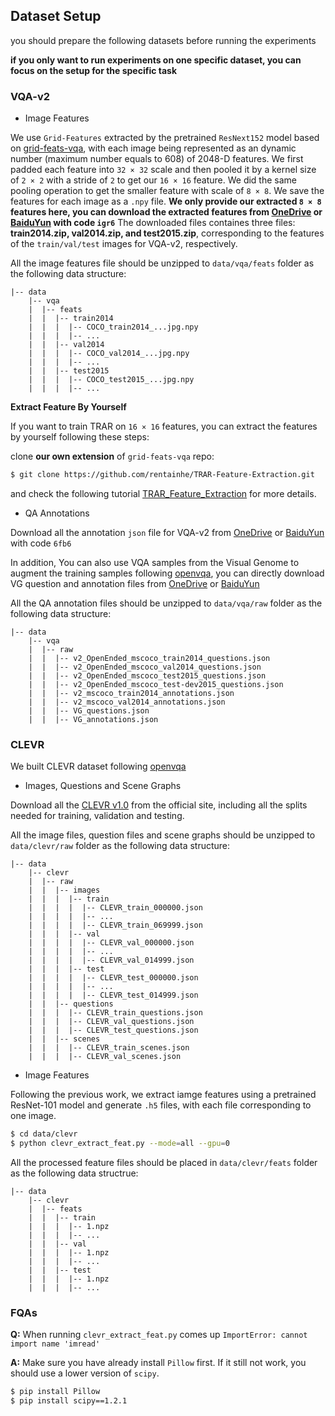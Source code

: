 ## Dataset Setup
you should prepare the following datasets before running the experiments

**if you only want to run experiments on one specific dataset, you can focus on the setup for the specific task**

### VQA-v2
- Image Features

We use `Grid-Features` extracted by the pretrained `ResNext152` model based on [grid-feats-vqa](), with each image being represented as an dynamic number (maximum number equals to 608) of 2048-D features. We first padded each feature into `32 × 32` scale and then pooled it by a kernel size of `2 × 2` with a stride of `2` to get our `16 × 16` feature. We did the same pooling operation to get the smaller feature with scale of `8 × 8`. We save the features for each image as a `.npy` file. **We only provide our extracted `8 × 8` features here, you can download the extracted features from [OneDrive](https://1drv.ms/f/s!Ary9y5k2nMUxhVGP9crDwW-97LrF) or [BaiduYun](https://pan.baidu.com/s/1GJL_yn6rJGFXypVbNR5e-g) with code `igr6`** The downloaded files containes three files: **train2014.zip, val2014.zip, and test2015.zip**, corresponding to the features of the `train/val/test` images for VQA-v2, respectively.

All the image features file should be unzipped to `data/vqa/feats` folder as the following data structure:

```
|-- data
	|-- vqa
	|  |-- feats
	|  |  |-- train2014
	|  |  |  |-- COCO_train2014_...jpg.npy
	|  |  |  |-- ...
	|  |  |-- val2014
	|  |  |  |-- COCO_val2014_...jpg.npy
	|  |  |  |-- ...
	|  |  |-- test2015
	|  |  |  |-- COCO_test2015_...jpg.npy
	|  |  |  |-- ...
```

**Extract Feature By Yourself**

If you want to train TRAR on `16 × 16` features, you can extract the features by yourself following these steps: 

clone **our own extension** of `grid-feats-vqa` repo:
```bash
$ git clone https://github.com/rentainhe/TRAR-Feature-Extraction.git
```
and check the following tutorial [TRAR_Feature_Extraction](https://github.com/rentainhe/TRAR-Feature-Extraction/blob/master/TRAR_FEATURE_EXTRACTION.md) for more details. 

- QA Annotations

Download all the annotation `json` file for VQA-v2 from [OneDrive](https://onedrive.live.com/?id=31C59C3699CBBDBC%21702&cid=31C59C3699CBBDBC) or [BaiduYun](https://pan.baidu.com/s/14wUWg23wuanj7mF_BiGrIQ) with code `6fb6`

In addition, You can also use VQA samples from the Visual Genome to augment the training samples following [openvqa](https://github.com/MILVLG/openvqa), you can directly download VG question and annotation files from [OneDrive](https://awma1-my.sharepoint.com/personal/yuz_l0_tn/_layouts/15/onedrive.aspx?id=%2Fpersonal%2Fyuz%5Fl0%5Ftn%2FDocuments%2Fshare%2Fvisualgenome%5Fqa&originalPath=aHR0cHM6Ly9hd21hMS1teS5zaGFyZXBvaW50LmNvbS86ZjovZy9wZXJzb25hbC95dXpfbDBfdG4vRW1WSFZlR2RjazFJaWZQY3pHbVhvYU1CRmlTdnNlZ0E2dGZfUHF4TDNIWGNsdz9ydGltZT1SUU1pT3hwZTJVZw) or [BaiduYun](https://pan.baidu.com/s/1QCOtSxJGQA01DnhUg7FFtQ#list/path=%2F)

All the QA annotation files should be unzipped to `data/vqa/raw` folder as the following data structure:
```
|-- data
	|-- vqa
	|  |-- raw
	|  |  |-- v2_OpenEnded_mscoco_train2014_questions.json
	|  |  |-- v2_OpenEnded_mscoco_val2014_questions.json
	|  |  |-- v2_OpenEnded_mscoco_test2015_questions.json
	|  |  |-- v2_OpenEnded_mscoco_test-dev2015_questions.json
	|  |  |-- v2_mscoco_train2014_annotations.json
	|  |  |-- v2_mscoco_val2014_annotations.json
	|  |  |-- VG_questions.json
	|  |  |-- VG_annotations.json
```

### CLEVR
We built CLEVR dataset following [openvqa](https://github.com/MILVLG/openvqa)

- Images, Questions and Scene Graphs

Download all the [CLEVR v1.0]() from the official site, including all the splits needed for training, validation and testing.

All the image files, question files and scene graphs should be unzipped to `data/clevr/raw` folder as the following data structure:
```
|-- data
	|-- clevr
	|  |-- raw
	|  |  |-- images
	|  |  |  |-- train
	|  |  |  |  |-- CLEVR_train_000000.json
	|  |  |  |  |-- ...
	|  |  |  |  |-- CLEVR_train_069999.json
	|  |  |  |-- val
	|  |  |  |  |-- CLEVR_val_000000.json
	|  |  |  |  |-- ...
	|  |  |  |  |-- CLEVR_val_014999.json
	|  |  |  |-- test
	|  |  |  |  |-- CLEVR_test_000000.json
	|  |  |  |  |-- ...
	|  |  |  |  |-- CLEVR_test_014999.json
	|  |  |-- questions
	|  |  |  |-- CLEVR_train_questions.json
	|  |  |  |-- CLEVR_val_questions.json
	|  |  |  |-- CLEVR_test_questions.json
	|  |  |-- scenes
	|  |  |  |-- CLEVR_train_scenes.json
	|  |  |  |-- CLEVR_val_scenes.json
```

- Image Features

Following the previous work, we extract iamge features using a pretrained ResNet-101 model and generate `.h5` files, with each file corresponding to one image.
```bash
$ cd data/clevr
$ python clevr_extract_feat.py --mode=all --gpu=0
```

All the processed feature files should be placed in `data/clevr/feats` folder as the following data structrue:
```
|-- data
	|-- clevr
	|  |-- feats
	|  |  |-- train
	|  |  |  |-- 1.npz
	|  |  |  |-- ...
	|  |  |-- val
	|  |  |  |-- 1.npz
	|  |  |  |-- ...
	|  |  |-- test
	|  |  |  |-- 1.npz
	|  |  |  |-- ...
```


### FQAs
**Q:** When running `clevr_extract_feat.py` comes up `ImportError: cannot import name 'imread'`

**A:** Make sure you have already install `Pillow` first. If it still not work, you should use a lower version of `scipy`.
```bash
$ pip install Pillow
$ pip install scipy==1.2.1
```